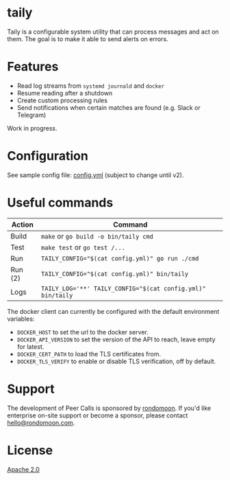 # taily

Taily is a configurable system utility that can process messages and act on
them. The goal is to make it able to send alerts on errors.

# Features

- Read log streams from `systemd journald` and `docker`
- Resume reading after a shutdown
- Create custom processing rules
- Send notifications when certain matches are found (e.g. Slack or Telegram)

Work in progress.

# Configuration

See sample config file: [config.yml](config.yml) (subject to change until v2).

# Useful commands

| Action  | Command                                                        |
|---------|----------------------------------------------------------------|
| Build   | `make` or `go build -o bin/taily cmd`                          |
| Test    | `make test` or `go test /...`                                  |
| Run     | `TAILY_CONFIG="$(cat config.yml)" go run ./cmd`                |
| Run (2) | `TAILY_CONFIG="$(cat config.yml)" bin/taily`                   |
| Logs    | `TAILY_LOG='**' TAILY_CONFIG="$(cat config.yml)" bin/taily`    |

The docker client can currently be configured with the default environment
variables:

- `DOCKER_HOST` to set the url to the docker server.
- `DOCKER_API_VERSION` to set the version of the API to reach, leave empty for latest.
- `DOCKER_CERT_PATH` to load the TLS certificates from.
- `DOCKER_TLS_VERIFY` to enable or disable TLS verification, off by default.

# Support

The development of Peer Calls is sponsored by [rondomoon][rondomoon]. If you'd
like enterprise on-site support or become a sponsor, please contact
[hello@rondomoon.com](mailto:hello@rondomoon.com).

[rondomoon]: https://rondomoon.com

# License

[Apache 2.0](LICENSE)
